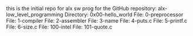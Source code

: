 this is the initial repo for alx sw prog for the GitHub repository: alx-low_level_programming
Directory: 0x00-hello_world
File: 0-preprocessor
File: 1-compiler
File: 2-assembler
File: 3-name
File: 4-puts.c
File: 5-printf.c
File: 6-size.c
File: 100-intel
File: 101-quote.c
